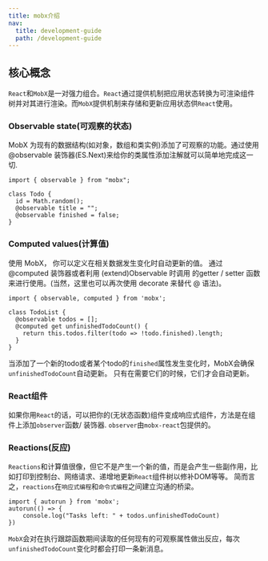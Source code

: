 ```yaml
---
title: mobx介绍
nav:
  title: development-guide
  path: /development-guide
---
```


## 核心概念

`React`和`MobX`是一对强力组合。`React`通过提供机制把应用状态转换为可渲染组件树并对其进行渲染。而`MobX`提供机制来存储和更新应用状态供`React`使用。

### Observable state(可观察的状态)

MobX 为现有的数据结构(如对象，数组和类实例)添加了可观察的功能。通过使用 @observable 装饰器(ES.Next)来给你的类属性添加注解就可以简单地完成这一切.

```tsx | pure
import { observable } from "mobx";

class Todo {
  id = Math.random();
  @observable title = "";
  @observable finished = false;
}
```

### Computed values(计算值)

使用 MobX， 你可以定义在相关数据发生变化时自动更新的值。 通过@computed 装饰器或者利用 (extend)Observable 时调用 的getter / setter 函数来进行使用。(当然，这里也可以再次使用 decorate 来替代 @ 语法)。

```tsx | pure
import { observable, computed } from 'mobx';

class TodoList {
  @observable todos = [];
  @computed get unfinishedTodoCount() {
    return this.todos.filter(todo => !todo.finished).length;
  }
}
```

当添加了一个新的todo或者某个todo的`finished`属性发生变化时，MobX会确保`unfinishedTodoCount`自动更新。 只有在需要它们的时候，它们才会自动更新。

### React组件

如果你用`React`的话，可以把你的(无状态函数)组件变成响应式组件，方法是在组件上添加`observer`函数/ 装饰器. `observer`由`mobx-react`包提供的。

<code src="./demo/TodoList"></code>

### Reactions(反应)

`Reactions`和计算值很像，但它不是产生一个新的值，而是会产生一些副作用，比如打印到控制台、网络请求、递增地更新`React`组件树以修补DOM等等。 简而言之，`reactions`在`响应式编程`和`命令式编程`之间建立沟通的桥梁。

```tsx | pure
import { autorun } from 'mobx';
autorun(() => {
    console.log("Tasks left: " + todos.unfinishedTodoCount)
})
```
`MobX`会对在执行跟踪函数期间读取的任何现有的可观察属性做出反应，每次`unfinishedTodoCount`变化时都会打印一条新消息。
